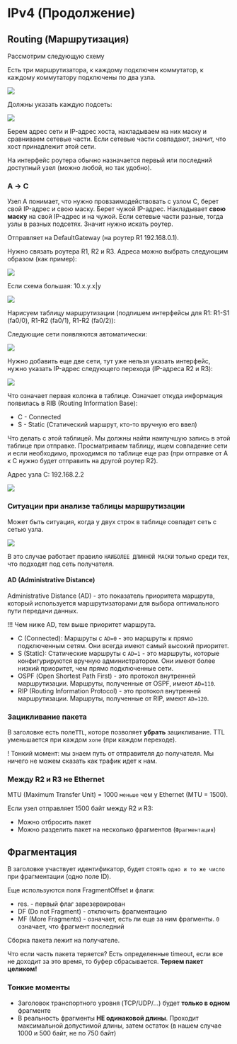 # IPv4 (Продолжение)

## Routing (Маршрутизация)

Рассмотрим следующую схему

Есть три маршрутизатора, к каждому подключен коммутатор, к каждому коммутатору подключены по два узла.

![](res/5_1.png)

Должны указать каждую подсеть:

![](res/5_2.png)

Берем адрес сети и IP-адрес хоста, накладываем на них маску и сравниваем сетевые части. Если сетевые части совпадают, значит, что хост принадлежит этой сети.

На интерфейс роутера обычно назначается первый или последний доступный узел (можно любой, но так удобно).

### A -> С

Узел A понимает, что нужно провзаимодействовать с узлом C, берет свой IP-адрес и свою маску. Берет чужой IP-адрес. Накладывает **свою маску** на свой IP-адрес и на чужой. Если сетевые части разные, тогда узлы в разных подсетях. Значит нужно искать роутер.

Отправляет на DefaultGateway (на роутер R1 192.168.0.1).

Нужно связать роутера R1, R2 и R3. Адреса можно выбрать следующим образом (как пример): 

![](res/5_3.png)

Если схема большая: 10.x.y.x|y

![](res/5_4.png)

Нарисуем таблицу маршрутизации (подпишем интерфейсы для R1: R1-S1 (fa0/0), R1-R2 (fa0/1), R1-R2 (fa0/2)):

Следующие сети появляются автоматически:

![](res/5_5.png)

Нужно добавить еще две сети, тут уже нельзя указать интерфейс, нужно указать IP-адрес следующего перехода (IP-адреса R2 и R3):

![](res/5_6.png)

Что означает первая колонка в таблице. Означает откуда информация появилась в RIB (Routing Information Base):
* C - Connected
* S - Static (Статический маршрут, кто-то вручную его ввел)

Что делать с этой таблицей. Мы должны найти наилучшую запись в этой таблице при отправке. Просматриваем таблицу, ищем совпадение сети и если необходимо, проходимся по таблице еще раз (при отправке от A к C нужно будет отправить на другой роутер R2).

Адрес узла C: 192.168.2.2

![](res/5_7.png)

### Ситуации при анализе таблицы маршрутизации

Может быть ситуация, когда у двух строк в таблице совпадет сеть с сетью узла. 

![](res/5_8.png)

В это случае работает правило ```НАИБОЛЕЕ ДЛИННОЙ МАСКИ``` только среди тех, что подходят под сеть получателя.

#### AD (Administrative Distance)

Administrative Distance (AD) - это показатель приоритета маршрута, который используется маршрутизаторами для выбора оптимального пути передачи данных. 

!!! Чем ниже AD, тем выше приоритет маршрута.

* C (Connected): Маршруты с ```AD=0``` - это маршруты к прямо подключенным сетям. Они всегда имеют самый высокий приоритет.
* S (Static): Статические маршруты с ```AD=1``` - это маршруты, которые конфигурируются вручную администратором. Они имеют более низкий приоритет, чем прямо подключенные сети.
* OSPF (Оpen Shortest Path First) - это протокол внутренней маршрутизации. Маршруты, полученные от OSPF, имеют ```AD=110```.
* RIP (Routing Information Protocol) - это протокол внутренней маршрутизации. Маршруты, полученные от RIP, имеют ```AD=120```.

### Зацикливание пакета

В заголовке есть поле```TTL```, которе позволяет **убрать** зацикливание. TTL уменьшается при каждом ```хопе``` (при каждом переходе).

! Тонкий момент: мы знаем путь от отправителя до получателя. Мы ничего не можем сказать как трафик идет к нам.

### Между R2 и R3 не Ethernet

MTU (Maximum Transfer Unit) = 1000 ```меньше``` чем у Ethernet (MTU = 1500).

Если узел отправляет 1500 байт между R2 и R3:
* Можно отбросить пакет
* Можно разделить пакет на несколько фрагментов (```Фрагментация```)

## Фрагментация

В заголовке участвует идентификатор, будет стоять ```одно и то же число``` при фрагментации (одно поле ID).

Еще используются поля FragmentOffset и флаги:
* res. - первый флаг зарезервирован
* DF (Do not Fragment) - отключить фрагментацию 
* MF (More Fragments) - означает, есть ли еще за ним фрагменты. ```0``` означает, что фрагмент последний

Сборка пакета лежит на получателе.

Что если часть пакета теряется? Есть определенные timeout, если все не доходит за это время, то буфер сбрасывается. **Теряем пакет целиком!**

### Тонкие моменты
* Заголовок транспортного уровня (TCP/UDP/...) будет **только в одном** фрагменте
* В реальность фрагменты **НЕ одинаковой длины**. Проходит максимальной допустимой длины, затем остаток (в нашем случае 1000 и 500 байт, не по 750 байт)